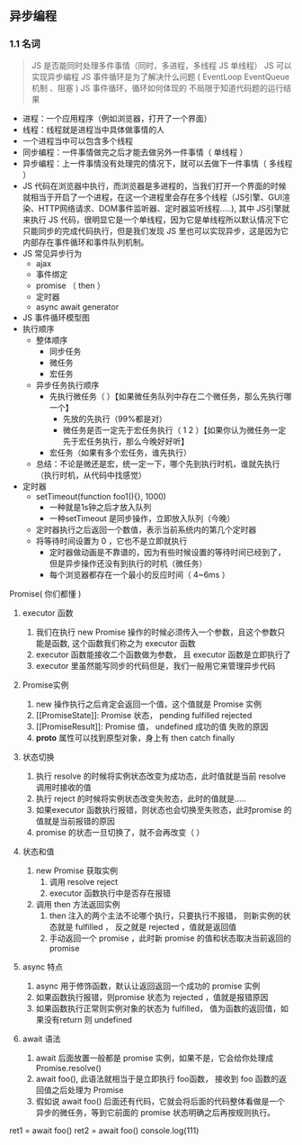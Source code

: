 ## 异步编程
### 1.1 名词
> JS 是否能同时处理多件事情（同时，多进程，多线程 JS 单线程）
> JS 可以实现异步编程
> JS 事件循环是为了解决什么问题 ( EventLoop EventQueue 机制 、阻塞 )
> JS 事件循环，循环如何体现的
> 不局限于知道代码题的运行结果
- 进程：一个应用程序（例如浏览器，打开了一个界面）
- 线程：线程就是进程当中具体做事情的人
- 一个进程当中可以包含多个线程 
- 同步编程：一件事情做完之后才能去做另外一件事情（ 单线程 ）
- 异步编程：上一件事情没有处理完的情况下，就可以去做下一件事情（ 多线程 ）
- JS 代码在浏览器中执行，而浏览器是多进程的，当我们打开一个界面的时候就相当于开启了一个进程，在这一个进程里会存在多个线程（JS引擎、GUI渲染、HTTP网络请求、DOM事件监听器、定时器监听线程.....), 其中 JS引擎就来执行 JS 代码，很明显它是一个单线程，因为它是单线程所以默认情况下它只能同步的完成代码执行，但是我们发现 JS 里也可以实现异步，这是因为它内部存在事件循环和事件队列机制。
- JS 常见异步行为
  - ajax 
  - 事件绑定
  - promise （ then ）
  - 定时器 
  - async await generator
- JS 事件循环模型图
- 执行顺序 
  - 整体顺序
    - 同步任务
    - 微任务
    - 宏任务
  - 异步任务执行顺序
    - 先执行微任务（  ）【如果微任务队列中存在二个微任务，那么先执行哪一个】
      - 先放的先执行（99%都是对）
      - 微任务是否一定先于宏任务执行（ 1 2 ）【如果你认为微任务一定先于宏任务执行，那么今晚好好听】
    - 宏任务（如果有多个宏任务，谁先执行）
  - 总结：不论是微还是宏，统一定一下，哪个先到执行时机，谁就先执行 （执行时机，从代码中找感觉）
- 定时器
  - setTimeout(function foo1(){}, 1000)
    - 一种就是1s钟之后才放入队列
    - 一种setTimeout 是同步操作，立即放入队列（今晚）
  - 定时器执行之后返回一个数值，表示当前系统内的第几个定时器 
  - 将等待时间设置为 0 ，它也不是立即就执行
    - 定时器做动画是不靠谱的，因为有些时候设置的等待时间已经到了，但是异步操作还没有到执行的时机（微任务）
    - 每个浏览器都存在一个最小的反应时间（ 4~6ms ）
  
Promise( 你们都懂 )
1. executor 函数
   1. 我们在执行 new Promise 操作的时候必须传入一个参数，且这个参数只能是函数, 这个函数我们称之为 executor 函数
   2. executor 函数能接收二个函数做为参数， 且 executor 函数是立即执行了
   3. executor 里虽然能写同步的代码但是，我们一般用它来管理异步代码
2. Promise实例
   1. new 操作执行之后肯定会返回一个值，这个值就是 Promise 实例 
   2. [[PromiseState]]: Promise 状态， pending   fulfilled  rejected
   3. [[PromiseResult]]: Promise 值， undefined  成功的值    失败的原因 
   4. __proto__ 属性可以找到原型对象，身上有 then catch finally 
3. 状态切换
   1. 执行 resolve 的时候将实例状态改变为成功态，此时值就是当前 resolve 调用时接收的值 
   2. 执行 reject 的时候将实例状态改变失败态，此时的值就是..... 
   3. 如果executor 函数执行报错，则状态也会切换至失败态，此时promise 的值就是当前报错的原因
   4. promise 的状态一旦切换了，就不会再改变（ ）
4. 状态和值 
   1. new Promise 获取实例
      1. 调用 resolve reject 
      2. executor 函数执行中是否存在报错
   2. 调用 then 方法返回实例
      1. then 注入的两个主法不论哪个执行，只要执行不报错， 则新实例的状态就是 fulfilled ， 反之就是 rejected ，值就是返回值
      2. 手动返回一个 promise ，此时新 promise 的值和状态取决当前返回的 promise 

1. async 特点
   1. async 用于修饰函数，默认让返回返回一个成功的 promise 实例
   2. 如果函数执行报错，则promise 状态为 rejected ，值就是报错原因 
   3. 如果函数执行正常则实例对象的状态为 fulfilled， 值为函数的返回值，如果没有return 则 undefined 
2. await 语法
   1. await 后面放置一般都是 promise 实例，如果不是，它会给你处理成 Promise.resolve() 
   2. await foo(), 此语法就相当于是立即执行 foo函数， 接收到 foo 函数的返回值之后处理为 Promise
   3. 假如说 await foo() 后面还有代码，它就会将后面的代码整体看做是一个异步的微任务，等到它前面的 promise 状态明确之后再按规则执行。

ret1 = await foo()
ret2 = await foo()
console.log(111)



